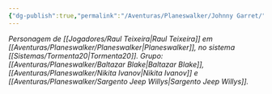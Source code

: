 ```yaml
---
{"dg-publish":true,"permalink":"/Aventuras/Planeswalker/Johnny Garret/","noteIcon":"","created":"2025-10-14T11:09:53.091-03:00"}
---
```


*Personagem de [[Jogadores/Raul Teixeira\|Raul Teixeira]] em [[Aventuras/Planeswalker/Planeswalker\|Planeswalker]], no sistema [[Sistemas/Tormenta20\|Tormenta20]].*
*Grupo: [[Aventuras/Planeswalker/Baltazar Blake\|Baltazar Blake]], [[Aventuras/Planeswalker/Nikita Ivanov\|Nikita Ivanov]] e [[Aventuras/Planeswalker/Sargento Jeep Willys\|Sargento Jeep Willys]].*

